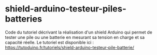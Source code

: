 # shield-arduino-testeur-piles-batteries
Code du tutoriel décrivant la réalisation d'un shield Arduino qui permet de tester une pile ou une batterie en mesurant sa tension en charge et sa capacité réelle. 
Le tutoriel est disponible ici : https://tutoduino.fr/tutoriels/shield-arduino-testeur-pile-batterie/
